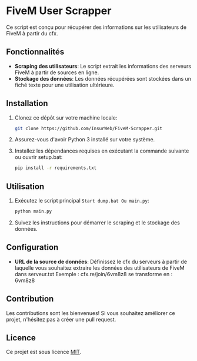 # FiveM User Scrapper

Ce script est conçu pour récupérer des informations sur les utilisateurs de FiveM à partir du cfx.

## Fonctionnalités

- **Scraping des utilisateurs**: Le script extrait les informations des serveurs FiveM à partir de sources en ligne.
- **Stockage des données**: Les données récupérées sont stockées dans un fiché texte pour une utilisation ultérieure.

## Installation

1. Clonez ce dépôt sur votre machine locale:

    ```bash
    git clone https://github.com/InsurWeb/FiveM-Scrapper.git
    ```

2. Assurez-vous d'avoir Python 3 installé sur votre système.

3. Installez les dépendances requises en exécutant la commande suivante ou ouvrir setup.bat:

    ```bash
    pip install -r requirements.txt
    ```

## Utilisation

1. Exécutez le script principal `Start dump.bat Ou main.py`:

    ```bash
    python main.py
    ```

2. Suivez les instructions pour démarrer le scraping et le stockage des données.

## Configuration

- **URL de la source de données**: Définissez le cfx du serveurs à partir de laquelle vous souhaitez extraire les données des utilisateurs de FiveM dans serveur.txt Exemple : cfx.re/join/6vm8z8 se transforme en : 6vm8z8

## Contribution

Les contributions sont les bienvenues! Si vous souhaitez améliorer ce projet, n'hésitez pas à créer une pull request.

## Licence

Ce projet est sous licence [MIT](LICENSE).